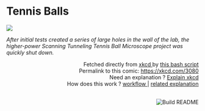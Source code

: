# <b>Tennis Balls</b>

[![](https://imgs.xkcd.com/comics/tennis_balls.png)](https://xkcd.com/3080)

<i>After initial tests created a series of large holes in the wall of the lab, the higher-power Scanning Tunneling Tennis Ball Microscope project was quickly shut down.</i>

<div align="right">
  Fetched directly from
  <a href="https://xkcd.com">
    xkcd
  </a>
  by
  <a href="https://github.com/Vanille-N/Vanille-N/blob/master/fetch">
    this bash script
  </a>
</div>
<div align="right">
  Permalink to this comic:
  <a href="https://xkcd.com/3080">
    https://xkcd.com/3080
  </a>
</div>
<div align="right">
  Need an explanation ?
  <a href="https://www.explainxkcd.com/wiki/index.php/3080">
    Explain xkcd
  </a>
</div>
<div align="right">
  How does this work ?
  <a href="https://github.com/Vanille-N/Vanille-N/blob/master/.github/workflows/build.yml">
    workflow
  </a>
  |
  <a href="https://simonwillison.net/2020/Jul/10/self-updating-profile-readme/">
    related explanation
  </a>
</div><br>

<a href="https://github.com/Vanille-N/Vanille-N/actions"><img src="https://github.com/Vanille-N/Vanille-N/workflows/Build%20README/badge.svg" align="right" alt="Build README"></a>
